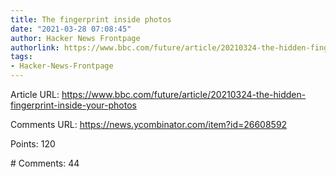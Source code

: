 ```yaml
---
title: The fingerprint inside photos
date: "2021-03-28 07:08:45"
author: Hacker News Frontpage
authorlink: https://www.bbc.com/future/article/20210324-the-hidden-fingerprint-inside-your-photos
tags:
- Hacker-News-Frontpage
---
```


<p>Article URL: <a href="https://www.bbc.com/future/article/20210324-the-hidden-fingerprint-inside-your-photos">https://www.bbc.com/future/article/20210324-the-hidden-fingerprint-inside-your-photos</a></p>
<p>Comments URL: <a href="https://news.ycombinator.com/item?id=26608592">https://news.ycombinator.com/item?id=26608592</a></p>
<p>Points: 120</p>
<p># Comments: 44</p>
